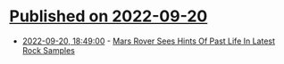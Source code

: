 # [Published on 2022-09-20](index.md)

* [2022-09-20, 18:49:00](https://soylentnews.org/article.pl?sid=22/09/19/199249&from=rss) - [Mars Rover Sees Hints Of Past Life In Latest Rock Samples](https://soylentnews.org/article.pl?sid=22/09/19/199249&from=rss)

